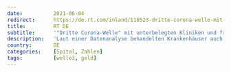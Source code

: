 ```yaml
---
date:          2021-06-04
redirect:      https://de.rt.com/inland/118523-dritte-corona-welle-mit-unterbelegten/
title:         RT DE
subtitle:      '"Dritte Corona-Welle" mit unterbelegten Kliniken und fragwürdigen COVID-19-Diagnosen'
description:   'Laut einer Datenanalyse behandelten Krankenhäuser auch im ersten Quartal 2021 weniger Patienten als im gleichen Zeitraum der Vorjahre. Zudem gibt es Hinweise darauf, dass die Anzahl der COVID-19-Patienten möglicherweise aufgebauscht wurde. Finanzielle Anreize könnten dabei eine Rolle spielen.'
country:       DE
categories:    [Spital, Zahlen]
tags:          [welle3, geld]
---
```

